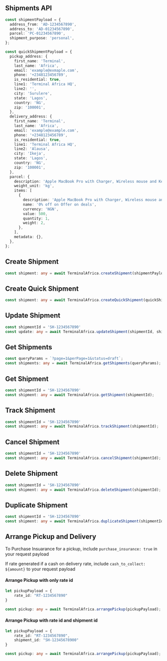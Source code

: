 ## Shipments API

```typescript
const shipmentPayload = {
  address_from: 'AD-1234567890',
  address_to: 'AD-01234567890',
  parcel: 'PC-01234567890',
  shipment_purpose: 'personal',
};
```
```typescript
const quickShipmentPayload = {
  pickup_address: {
    first_name: 'Terminal',
    last_name: 'Africa',
    email: 'example@exmaple.com',
    phone: '+2348123456789',
    is_residential: true,
    line1: 'Terminal Africa HQ',
    line2: '',
    city: 'Surulere',
    state: 'Lagos',
    country: 'NG',
    zip: '100001',
  },
  delivery_address: {
    first_name: 'Terminal',
    last_name: 'Africa',
    email: 'example@example.com',
    phone: '+2348123456789',
    is_residential: true,
    line1: 'Terminal Africa HQ',
    line2: 'Alausa',
    city: 'Ikeja',
    state: 'Lagos',
    country: 'NG',
    zip: '100001',
  },
  parcel: {
    description: 'Apple MacBook Pro with Charger, Wireless mouse and Keyboard',
    weight_unit: 'kg',
    items: [
      {
        description: 'Apple MacBook Pro with Charger, Wireless mouse and Keyboard',
        name: '0% off on Offer on deals',
        currency: 'NGN',
        value: 500,
        quantity: 1,
        weight: 2,
      },
    ],
    metadata: {},
  },
};
```

## Create Shipment
```typescript
const shipment: any = await TerminalAfrica.createShipment(shipmentPayload);
```

## Create Quick Shipment
```typescript
const shipment: any = await TerminalAfrica.createQuickShipment(quickShipmentPayload);
```

## Update Shipment
```typescript
const shipmentId = 'SH-1234567890'
const update: any = await TerminalAfrica.updateShipment(shipmentId, shipment_data);
```

## Get Shipments
```typescript
const queryParams = `?page=1&perPage=1&status=draft`;
const shipments: any = await TerminalAfrica.getShipments(queryParams);
```

## Get Shipment
```typescript
const shipmentId = 'SH-1234567890'
const shipment: any = await TerminalAfrica.getShipment(shipmentId);
```

## Track Shipment
```typescript
const shipmentId = 'SH-1234567890'
const shipment: any = await TerminalAfrica.trackShipment(shipmentId);
```

## Cancel Shipment
```typescript
const shipmentId = 'SH-1234567890'
const shipment: any = await TerminalAfrica.cancelShipment(shipmentId);
```

## Delete Shipment
```typescript
const shipmentId = 'SH-1234567890'
const shipment: any = await TerminalAfrica.deleteShipment(shipmentId);
```

## Duplicate Shipment
```typescript
const shipmentId = 'SH-1234567890'
const shipment: any = await TerminalAfrica.duplicateShipment(shipmentId);
```

## Arrange Pickup and Delivery
To Purchase Insuarance for a pickup, include `purchase_insurance: true` in your request payload

If rate generated if a cash on delivery rate, include `cash_to_collect: ${amount}` to your request payload

#### Arrange Pickup with only rate id
```typescript
let pickupPayload = {
    rate_id: "RT-1234567890"
}
```
```typescript
const pickup: any = await TerminalAfrica.arrangePickup(pickupPayload);
```

#### Arrange Pickup with rate id and shipment id
```typescript
let pickupPayload = {
    rate_id: "RT-1234567890",
    shipment_id: "SH-12345678900"
}
```
```typescript
const pickup: any = await TerminalAfrica.arrangePickup(pickupPayload);
```
